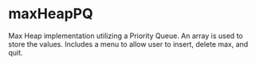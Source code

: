 # maxHeapPQ
Max Heap implementation utilizing a Priority Queue.
An array is used to store the values.
Includes a menu to allow user to insert, delete max, and quit.
